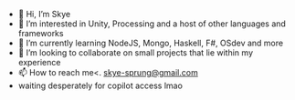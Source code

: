 - 👋 Hi, I’m Skye
- 👀 I’m interested in Unity, Processing and a host of other languages and frameworks
- 🌱 I’m currently learning NodeJS, Mongo, Haskell, F#, OSdev and more
- 💞️ I’m looking to collaborate on small projects that lie within my experience
- 📫 How to reach me<. skye-sprung@gmail.com
- waiting desperately for copilot access lmao
<!---
sk-spr/sk-spr is a ✨ special ✨ repository because its `README.md` (this file) appears on your GitHub profile.
You can click the Preview link to take a look at your changes.
--->

